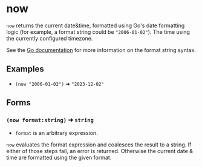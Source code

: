 # now

`now` returns the current date&time, formatted using Go's date formatting logic
(for example, a format string could be `"2006-01-02"`). The time using the
currently configured timezone.

See the [Go documentation](https://pkg.go.dev/time#pkg-constants) for more
information on the format string syntax.

## Examples

* `(now "2006-01-02")` ➜ `"2023-12-02"`

## Forms

### `(now format:string)` ➜ `string`

* `format` is an arbitrary expression.

`now` evaluates the format expression and coalesces the result to a string. If
either of those steps fail, an error is returned. Otherwise the current date &
time are formatted using the given format.

